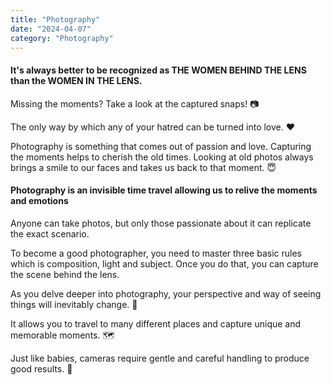 ```yaml
---
title: "Photography"
date: "2024-04-07"
category: "Photography"
---
```


#### It's always better to be recognized as THE WOMEN BEHIND THE LENS than the WOMEN IN THE LENS.

Missing the moments? Take a look at the captured snaps! 📷

The only way by which any of your hatred can be turned into love. ❤️

Photography is something that comes out of passion and love.
Capturing the moments helps to cherish the old times.
Looking at old photos always brings a smile to our faces and takes us back to that moment. 😇

#### Photography is an invisible time travel allowing us to relive the moments and emotions

Anyone can take photos, but only those passionate about it can replicate the exact scenario.

To become a good photographer, you need to master three basic rules which is composition, light and subject. Once you do that, you can capture the scene behind the lens.

As you delve deeper into photography, your perspective and way of seeing things will inevitably change. 🤩

It allows you to travel to many different places and capture unique and memorable moments. 🗺️

Just like babies, cameras require gentle and careful handling to produce good results. 👼

